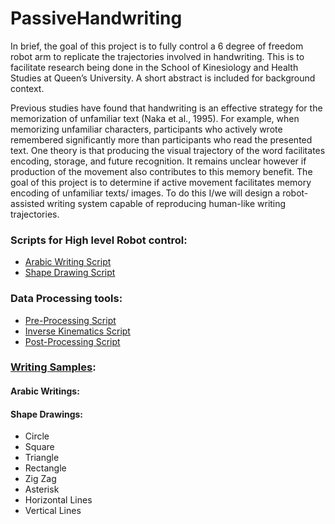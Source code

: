 # PassiveHandwriting

In brief, the goal of this project is to fully control a 6 degree of freedom robot arm to replicate the trajectories involved in handwriting. This is to facilitate research being done in the School of Kinesiology and Health Studies at Queen’s University. A short abstract is included for background context. 

Previous studies have found that handwriting is an effective strategy for the memorization of unfamiliar text (Naka et al., 1995). For example, when memorizing unfamiliar characters, participants who actively wrote remembered significantly more than participants who read the presented text. One theory is that producing the visual trajectory of the word facilitates encoding, storage, and future recognition. It remains unclear however if production of the movement also contributes to this memory benefit. The goal of this project is to determine if active movement facilitates memory encoding of unfamiliar texts/ images. To do this I/we will design a robot-assisted writing system capable of reproducing human-like writing trajectories. 


### Scripts for High level Robot control: 
- [Arabic Writing Script](Control_HL/Writing_HL.py)
- [Shape Drawing Script](Control_HL/Shapes_HL.py)

### Data Processing tools: 
- [Pre-Processing Script](DataProcessing/PassiveHandwriting.ipynb)
- [Inverse Kinematics Script](DataProcessing/Inv_Kinematics.py)
- [Post-Processing Script](DataProcessing/Testing.ipynb)

### [Writing Samples](WritingSamples): 

#### Arabic Writings:

#### Shape Drawings: 
- Circle
- Square
- Triangle
- Rectangle
- Zig Zag
- Asterisk
- Horizontal Lines
- Vertical Lines
